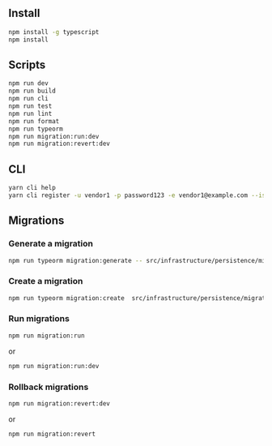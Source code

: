 ## Install

```bash
npm install -g typescript
npm install
```

## Scripts

```bash
npm run dev
npm run build
npm run cli
npm run test
npm run lint
npm run format
npm run typeorm
npm run migration:run:dev
npm run migration:revert:dev
```

## CLI

```bash
yarn cli help
yarn cli register -u vendor1 -p password123 -e vendor1@example.com --isVendor
```

## Migrations

### Generate a migration

```bash
npm run typeorm migration:generate -- src/infrastructure/persistence/migration/MigrationName -d src/infrastructure/persistence/data-source.ts
```

### Create a migration

```bash
npm run typeorm migration:create  src/infrastructure/persistence/migration/MigrationName
```

### Run migrations

```bash
npm run migration:run
```

or

```bash
npm run migration:run:dev
```

### Rollback migrations

```bash
npm run migration:revert:dev
```

or

```
npm run migration:revert
```
